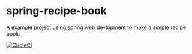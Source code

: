 # spring-recipe-book
A example project using spring web devlopment to make a simple recipe book.

[![CircleCI](https://dl.circleci.com/status-badge/img/gh/jardelbrando/sfg-pet-clinic/tree/main.svg?style=svg)](https://dl.circleci.com/status-badge/redirect/gh/jardelbrando/sfg-pet-clinic/tree/main)